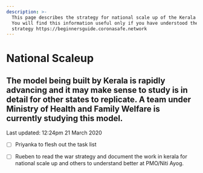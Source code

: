 ```yaml
---
description: >-
  This page describes the strategy for national scale up of the Kerala Model.
  You will find this information useful only if you have understood the war
  strategy https://beginnersguide.coronasafe.network
---
```


# National Scaleup

## The model being built by Kerala is rapidly advancing and it may make sense to study is in detail for other states to replicate. A team under Ministry of Health and Family Welfare is currently studying this model.

Last updated: 12:24pm 21 March 2020  
  


* [ ] Priyanka to flesh out the task list
* [ ] Rueben to read the war strategy and document the work in kerala for national scale up and others to understand better at PMO/Niti Ayog.




